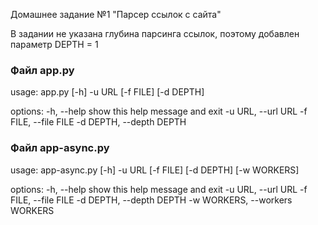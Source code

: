 Домашнее задание №1 "Парсер ссылок с сайта"

В задании не указана глубина парсинга ссылок, поэтому добавлен параметр DEPTH = 1

<h3>Файл app.py</h3>

usage: app.py [-h] -u URL [-f FILE] [-d DEPTH]

options:
  -h, --help            show this help message and exit
  -u URL, --url URL
  -f FILE, --file FILE
  -d DEPTH, --depth DEPTH

<h3>Файл app-async.py</h3>
usage: app-async.py [-h] -u URL [-f FILE] [-d DEPTH] [-w WORKERS]

options:
  -h, --help            show this help message and exit
  -u URL, --url URL
  -f FILE, --file FILE
  -d DEPTH, --depth DEPTH
  -w WORKERS, --workers WORKERS
